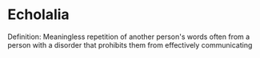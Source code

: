 # Echolalia

Definition: Meaningless repetition of another person's words often from a person with a disorder that prohibits them from effectively communicating